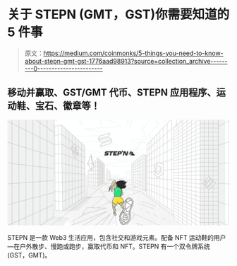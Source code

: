# 关于 STEPN (GMT，GST)你需要知道的 5 件事

> 原文：<https://medium.com/coinmonks/5-things-you-need-to-know-about-stepn-gmt-gst-1776aad98913?source=collection_archive---------0----------------------->

## 移动并赢取、GST/GMT 代币、STEPN 应用程序、运动鞋、宝石、徽章等！

![](img/71cc398ded6ce19a167cf0662e9127e1.png)

STEPN 是一款 Web3 生活应用，包含社交和游戏元素。配备 NFT 运动鞋的用户—在户外散步、慢跑或跑步，赢取代币和 NFT。STEPN 有一个双令牌系统(GST，GMT)。